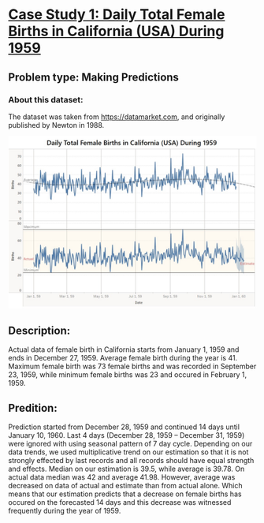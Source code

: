 # [Case Study 1: Daily Total Female Births in California (USA) During 1959](https://github.com/Sam-Ghawbar/Data-Science)
## **Problem type:** Making Predictions
### About this dataset:
The dataset was taken from https://datamarket.com, and originally published by Newton in 1988.

![](https://github.com/Sam-Ghawbar/Data-Science/blob/main/Images/daily%20total%20female%20birth%20in%20California.jpg)
## **Description:**
Actual data of female birth in California starts from January 1, 1959 and ends in December 27, 1959. Average female birth during the year is 41. Maximum female birth was 73 female births and was recorded in September 23, 1959, while minimum female births was 23 and occured in February 1, 1959. 
## **Predition:**
Prediction started from December 28, 1959 and continued 14 days until January 10, 1960. Last 4 days (December 28, 1959 – December 31, 1959) were ignored with using seasonal pattern of 7 day cycle. Depending on our data trends, we used multiplicative trend on our estimation so that it is not strongly effected by last records and all records should have equal strength and effects. Median on our estimation is 39.5, while average is 39.78. On actual data median was 42 and average 41.98. However, average was decreased on data of actual and estimate than from actual alone. Which means that our estimation predicts that a decrease on female births has occured on the forecasted 14 days and this decrease was witnessed frequently during the year of 1959. 
